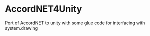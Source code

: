 # AccordNET4Unity
Port of AccordNET to unity with some glue code for interfacing with system.drawing
